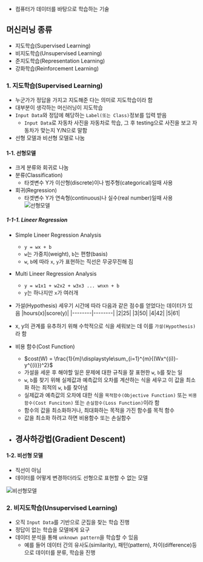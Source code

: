 
- 컴퓨터가 데이터를 바탕으로 학습하는 기술


## 머신러닝 종류
- 지도학습(Supervised Learning)
- 비지도학습(Unsupervised Learning)
- 준지도학습(Representation Learning)
- 강화학습(Reinforcement Learning)

### 1. 지도학습(Supervised Learning)
- 누군가가 정답을 가지고 지도해준 다는 의미로 지도학습이라 함
- 대부분이 생각하는 머신러닝이 지도학습
- `Input Data`와 정답에 해당하는 `Label(또는 Class)`정보를 입력 받음
	- `Input Data`로 자동차 사진을 자동차로 학습, 그 후 testing으로 사진을 보고 자동차가 맞는지 Y/N으로 말함
- 선형 모델과 비선형 모델로 나눔

#### 1-1. 선형모델
- 크게 분류와 회귀로 나눔
- 분류(Classification)
	- 타겟변수 Y가 이산형(discrete)이나 범주형(categorical)일때 사용
- 회귀(Regression)
	- 타겟변수 Y가 연속형(continuous)나 실수(real number)일때 사용
![선형모델](classification_regression.png)

##### 1-1-1. Lineer Regression

- Simple Lineer Regression Analysis
	- `y = wx + b`
	- `w`는 가중치(weight), `b`는 편향(basis)
	- `w`, `b`에 따라 `x`, `y`가 표현하는 직선은 무궁무진해 짐

- Multi Lineer Regression Analysis
	- `y = w1x1 + w2x2 + w3x3 ... wnxn + b`
	- `y`는 하나지만 `x`가 여러개

- 가설(Hypothesis) 세우기 
시간에 따라 다음과 같은 점수를 얻었다는 데이터가 있음
|hours(x)|score(y)|
|--------|--------|	
|2|25|
|3|50|
|4|42|
|5|61|
- x, y의 관계를 유추하기 위해 수학적으로 식을 세워보는 데 이를 `가설(Hypothesis)`라 함


- 비용 함수(Cost Function)
	- $cost(W) = \frac{1}{m}\displaystyle\sum_{i=1}^{m}{(Wx^{(i)}-y^{(i)})^2}$
	- 가설을 세운 후 해야할 일은 문제에 대한 규칙을 잘 표현한 `w`, `b`를 찾는 일
	- `w`, `b`를 찾기 위해 실제값과 예측값의 오차를 계산하는 식을 세우고 이 값을 최소화 하는 최적의 `w`, `b`를 찾아냄
	- 실제값과 예측값의 오차에 대한 식을 `목적함수(Objective Function)` 또는 `비용함수(Cost Funciton)` 또는 `손실함수(Loss Function)`이라 함
	- 함수의 값을 최소화하거나, 최대화하는 목적을 가진 함수를 목적 함수
	- 값을 최소화 하려고 하면 비용함수 또는 손실함수

- 경사하강법(Gradient Descent)
	- 


#### 1-2. 비선형 모델
- 직선이 아님
- 데이터를 어떻게 변경하더라도 선형으로 표현할 수 없는 모델

![비선형모델](nonlinear.png)


### 2. 비지도학습(Unsupervised Learning)
- 오직 `Input Data`를 기반으로 군집을 찾는 학습 진행
- 정답이 없는 학습을 모델에게 요구
- 데이터 분석을 통해 `unknown pattern`을 학습할 수 있음
	- 예를 들어 데이터 간의 유사도(similarity), 패턴(pattern), 차이(difference)등으로 데이터를 분류, 학습을 진행





